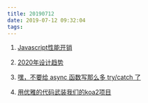 ```yaml
---
title: 20190712
date: 2019-07-12 09:32:04
tags:
---
```


1. [Javascript性能开销](https://mp.weixin.qq.com/s/iUXP3erdHFDfEs2aCC5F2w)
   
2. [2020年设计趋势](https://mp.weixin.qq.com/s/gor4ZsYMZKwtBMGDWvYkJQ)

3. [嘿，不要给 async 函数写那么多 try/catch 了](https://juejin.im/post/5d25b39bf265da1bb67a4176)

4. [用优雅的代码武装我们的koa2项目](https://juejin.im/post/5d255d05518825424d656e11)